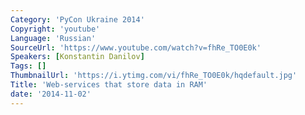 ```yaml
---
Category: 'PyCon Ukraine 2014'
Copyright: 'youtube'
Language: 'Russian'
SourceUrl: 'https://www.youtube.com/watch?v=fhRe_TO0E0k'
Speakers: [Konstantin Danilov]
Tags: []
ThumbnailUrl: 'https://i.ytimg.com/vi/fhRe_TO0E0k/hqdefault.jpg'
Title: 'Web-services that store data in RAM'
date: '2014-11-02'
---
```


